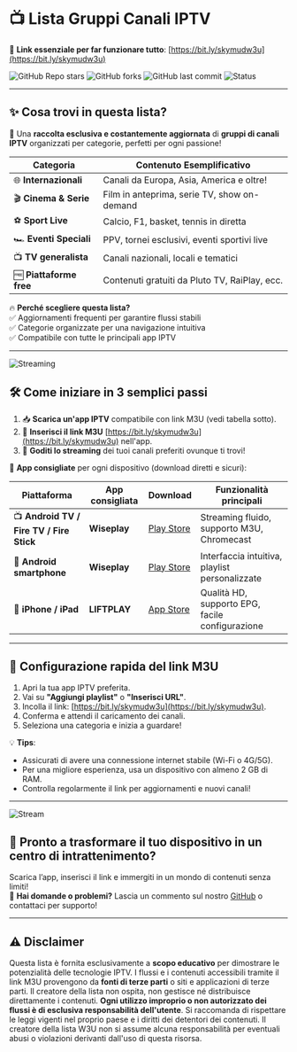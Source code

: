 # 📺 Lista Gruppi Canali IPTV

🔗 **Link essenziale per far funzionare tutto**: [https://bit.ly/skymudw3u](https://bit.ly/skymudw3u)

![GitHub Repo stars](https://img.shields.io/github/stars/simud/simud?style=social)
![GitHub forks](https://img.shields.io/github/forks/simud/simud?style=social)
![GitHub last commit](https://img.shields.io/github/last-commit/simud/simud)
![Status](https://img.shields.io/badge/status-updating-brightgreen)

---

## ✨ Cosa trovi in questa lista?

🎯 Una **raccolta esclusiva e costantemente aggiornata** di **gruppi di canali IPTV** organizzati per categorie, perfetti per ogni passione!  

| Categoria             | Contenuto Esemplificativo                     |
|-----------------------|----------------------------------------------|
| 🌐 **Internazionali**  | Canali da Europa, Asia, America e oltre!     |
| 🎬 **Cinema & Serie**  | Film in anteprima, serie TV, show on-demand  |
| ⚽️ **Sport Live**     | Calcio, F1, basket, tennis in diretta        |
| 🏎️ **Eventi Speciali**| PPV, tornei esclusivi, eventi sportivi live |
| 📺 **TV generalista**  | Canali nazionali, locali e tematici         |
| 🆓 **Piattaforme free**| Contenuti gratuiti da Pluto TV, RaiPlay, ecc.|

🔥 **Perché scegliere questa lista?**  
✅ Aggiornamenti frequenti per garantire flussi stabili  
✅ Categorie organizzate per una navigazione intuitiva  
✅ Compatibile con tutte le principali app IPTV  

---

![Streaming](https://media.giphy.com/media/v1.Y2lkPTc5MGI3NjExcGJoM3VsOTk2NWsyc2hraGg3d2pmcGpvdmpqeW1qM3d1MGU4NDZ3cCZlcD12MV9naWZzX3NlYXJjaCZjdD1n/1AibDuFkF8cKhZpDfX/giphy.gif)

## 🛠️ Come iniziare in 3 semplici passi

1. 📥 **Scarica un'app IPTV** compatibile con link M3U (vedi tabella sotto).  
2. 🔗 **Inserisci il link M3U** [https://bit.ly/skymudw3u](https://bit.ly/skymudw3u) nell'app.  
3. 🎉 **Goditi lo streaming** dei tuoi canali preferiti ovunque ti trovi!  

🎯 **App consigliate** per ogni dispositivo (download diretti e sicuri):  

| Piattaforma                     | App consigliata       | Download | Funzionalità principali |
|---------------------------------|-----------------------|----------|-------------------------|
| 📺 **Android TV / Fire TV / Fire Stick** | **Wiseplay** | [Play Store](https://play.google.com/store/apps/details?id=com.wiseplay) | Streaming fluido, supporto M3U, Chromecast |
| 📲 **Android smartphone**        | **Wiseplay**          | [Play Store](https://play.google.com/store/apps/details?id=com.wiseplay) | Interfaccia intuitiva, playlist personalizzate |
| 🍎 **iPhone / iPad**            | **LIFTPLAY**          | [App Store](https://apps.apple.com/it/app/liftplay-stream-video-player/id1557001663) | Qualità HD, supporto EPG, facile configurazione |

---

## 🚀 Configurazione rapida del link M3U

1. Apri la tua app IPTV preferita.  
2. Vai su **"Aggiungi playlist"** o **"Inserisci URL"**.  
3. Incolla il link: [https://bit.ly/skymudw3u](https://bit.ly/skymudw3u).  
4. Conferma e attendi il caricamento dei canali.  
5. Seleziona una categoria e inizia a guardare!  

💡 **Tips**:  
- Assicurati di avere una connessione internet stabile (Wi-Fi o 4G/5G).  
- Per una migliore esperienza, usa un dispositivo con almeno 2 GB di RAM.  
- Controlla regolarmente il link per aggiornamenti e nuovi canali!  

---

![Stream](https://i.postimg.cc/WzCn2WzH/stream-sm-1300x593.png)

## 🌟 Pronto a trasformare il tuo dispositivo in un centro di intrattenimento?  

Scarica l’app, inserisci il link e immergiti in un mondo di contenuti senza limiti!  
📢 **Hai domande o problemi?** Lascia un commento sul nostro [GitHub](https://github.com/simud/simud) o contattaci per supporto!  

---

## ⚠️ Disclaimer

Questa lista è fornita esclusivamente a **scopo educativo** per dimostrare le potenzialità delle tecnologie IPTV. I flussi e i contenuti accessibili tramite il link M3U provengono da **fonti di terze parti** o siti e applicazioni di terze parti. Il creatore della lista non ospita, non gestisce né distribuisce direttamente i contenuti. **Ogni utilizzo improprio o non autorizzato dei flussi è di esclusiva responsabilità dell'utente**. Si raccomanda di rispettare le leggi vigenti nel proprio paese e i diritti dei detentori dei contenuti. Il creatore della lista W3U non si assume alcuna responsabilità per eventuali abusi o violazioni derivanti dall'uso di questa risorsa.
